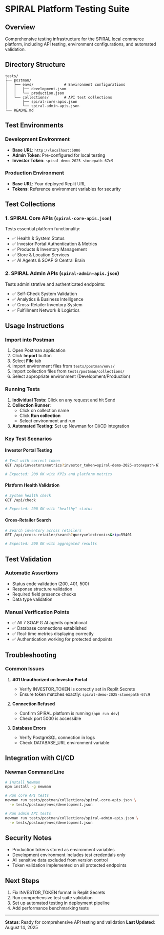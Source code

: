 # SPIRAL Platform Testing Suite

## Overview
Comprehensive testing infrastructure for the SPIRAL local commerce platform, including API testing, environment configurations, and automated validation.

## Directory Structure
```
tests/
├── postman/
│   ├── envs/              # Environment configurations
│   │   ├── development.json
│   │   └── production.json
│   └── collections/       # API test collections
│       ├── spiral-core-apis.json
│       └── spiral-admin-apis.json
└── README.md
```

## Test Environments

### Development Environment
- **Base URL**: `http://localhost:5000`
- **Admin Token**: Pre-configured for local testing
- **Investor Token**: `spiral-demo-2025-stonepath-67c9`

### Production Environment
- **Base URL**: Your deployed Replit URL
- **Tokens**: Reference environment variables for security

## Test Collections

### 1. SPIRAL Core APIs (`spiral-core-apis.json`)
Tests essential platform functionality:
- ✅ Health & System Status
- ✅ Investor Portal Authentication & Metrics
- ✅ Products & Inventory Management
- ✅ Store & Location Services
- ✅ AI Agents & SOAP G Central Brain

### 2. SPIRAL Admin APIs (`spiral-admin-apis.json`)
Tests administrative and authenticated endpoints:
- ✅ Self-Check System Validation
- ✅ Analytics & Business Intelligence
- ✅ Cross-Retailer Inventory System
- ✅ Fulfillment Network & Logistics

## Usage Instructions

### Import into Postman
1. Open Postman application
2. Click **Import** button
3. Select **File** tab
4. Import environment files from `tests/postman/envs/`
5. Import collection files from `tests/postman/collections/`
6. Select appropriate environment (Development/Production)

### Running Tests
1. **Individual Tests**: Click on any request and hit Send
2. **Collection Runner**: 
   - Click on collection name
   - Click **Run collection**
   - Select environment and run
3. **Automated Testing**: Set up Newman for CI/CD integration

### Key Test Scenarios

#### Investor Portal Testing
```bash
# Test with correct token
GET /api/investors/metrics?investor_token=spiral-demo-2025-stonepath-67c9

# Expected: 200 OK with KPIs and platform metrics
```

#### Platform Health Validation
```bash  
# System health check
GET /api/check

# Expected: 200 OK with "healthy" status
```

#### Cross-Retailer Search
```bash
# Search inventory across retailers
GET /api/cross-retailer/search?query=electronics&zip=55401

# Expected: 200 OK with aggregated results
```

## Test Validation

### Automatic Assertions
- Status code validation (200, 401, 500)
- Response structure validation
- Required field presence checks
- Data type validation

### Manual Verification Points
- ✅ All 7 SOAP G AI agents operational
- ✅ Database connections established
- ✅ Real-time metrics displaying correctly
- ✅ Authentication working for protected endpoints

## Troubleshooting

### Common Issues
1. **401 Unauthorized on Investor Portal**
   - Verify INVESTOR_TOKEN is correctly set in Replit Secrets
   - Ensure token matches exactly: `spiral-demo-2025-stonepath-67c9`

2. **Connection Refused**
   - Confirm SPIRAL platform is running (`npm run dev`)
   - Check port 5000 is accessible

3. **Database Errors**
   - Verify PostgreSQL connection in logs
   - Check DATABASE_URL environment variable

## Integration with CI/CD

### Newman Command Line
```bash
# Install Newman
npm install -g newman

# Run core API tests
newman run tests/postman/collections/spiral-core-apis.json \
  -e tests/postman/envs/development.json

# Run admin API tests  
newman run tests/postman/collections/spiral-admin-apis.json \
  -e tests/postman/envs/development.json
```

## Security Notes
- Production tokens stored as environment variables
- Development environment includes test credentials only
- All sensitive data excluded from version control
- Token validation implemented on all protected endpoints

## Next Steps
1. Fix INVESTOR_TOKEN format in Replit Secrets
2. Run comprehensive test suite validation
3. Set up automated testing in deployment pipeline
4. Add performance benchmarking tests

---
**Status**: Ready for comprehensive API testing and validation
**Last Updated**: August 14, 2025